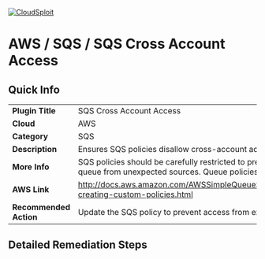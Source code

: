 [![CloudSploit](https://cloudsploit.com/img/logo-new-big-text-100.png "CloudSploit")](https://cloudsploit.com)

# AWS / SQS / SQS Cross Account Access

## Quick Info

| | |
|-|-|
| **Plugin Title** | SQS Cross Account Access |
| **Cloud** | AWS |
| **Category** | SQS |
| **Description** | Ensures SQS policies disallow cross-account access |
| **More Info** | SQS policies should be carefully restricted to prevent publishing or reading from the queue from unexpected sources. Queue policies can be used to limit these privileges. |
| **AWS Link** | http://docs.aws.amazon.com/AWSSimpleQueueService/latest/SQSDeveloperGuide/sqs-creating-custom-policies.html |
| **Recommended Action** | Update the SQS policy to prevent access from external accounts. |

## Detailed Remediation Steps

